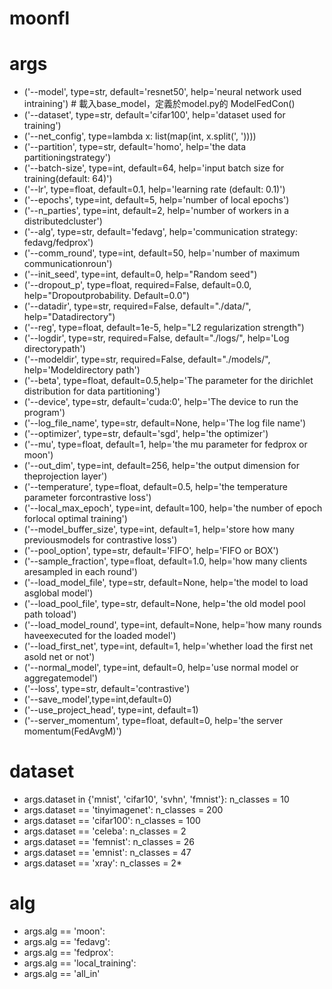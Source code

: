 # moonfl

# args

* ('--model', type=str, default='resnet50', help='neural network used intraining') # 載入base_model，定義於model.py的 ModelFedCon()
* ('--dataset', type=str, default='cifar100', help='dataset used for training')
* ('--net_config', type=lambda x: list(map(int, x.split(', '))))
* ('--partition', type=str, default='homo', help='the data partitioningstrategy')
* ('--batch-size', type=int, default=64, help='input batch size for training(default: 64)')
* ('--lr', type=float, default=0.1, help='learning rate (default: 0.1)')
* ('--epochs', type=int, default=5, help='number of local epochs')
* ('--n_parties', type=int, default=2, help='number of workers in a distributedcluster')
* ('--alg', type=str, default='fedavg', help='communication strategy: fedavg/fedprox')
* ('--comm_round', type=int, default=50, help='number of maximum communicationroun')
* ('--init_seed', type=int, default=0, help="Random seed")
* ('--dropout_p', type=float, required=False, default=0.0, help="Dropoutprobability. Default=0.0")
* ('--datadir', type=str, required=False, default="./data/", help="Datadirectory")
* ('--reg', type=float, default=1e-5, help="L2 regularization strength")
* ('--logdir', type=str, required=False, default="./logs/", help='Log directorypath')
* ('--modeldir', type=str, required=False, default="./models/", help='Modeldirectory path')
* ('--beta', type=float, default=0.5,help='The parameter for the dirichlet distribution for data partitioning')
* ('--device', type=str, default='cuda:0', help='The device to run the program')
* ('--log_file_name', type=str, default=None, help='The log file name')
* ('--optimizer', type=str, default='sgd', help='the optimizer')
* ('--mu', type=float, default=1, help='the mu parameter for fedprox or moon')
* ('--out_dim', type=int, default=256, help='the output dimension for theprojection layer')
* ('--temperature', type=float, default=0.5, help='the temperature parameter forcontrastive loss')
* ('--local_max_epoch', type=int, default=100, help='the number of epoch forlocal optimal training')
* ('--model_buffer_size', type=int, default=1, help='store how many previousmodels for contrastive loss')
* ('--pool_option', type=str, default='FIFO', help='FIFO or BOX')
* ('--sample_fraction', type=float, default=1.0, help='how many clients aresampled in each round')
* ('--load_model_file', type=str, default=None, help='the model to load asglobal model')
* ('--load_pool_file', type=str, default=None, help='the old model pool path toload')
* ('--load_model_round', type=int, default=None, help='how many rounds haveexecuted for the loaded model')
* ('--load_first_net', type=int, default=1, help='whether load the first net asold net or not')
* ('--normal_model', type=int, default=0, help='use normal model or aggregatemodel')
* ('--loss', type=str, default='contrastive')
* ('--save_model',type=int,default=0)
* ('--use_project_head', type=int, default=1)
* ('--server_momentum', type=float, default=0, help='the server momentum(FedAvgM)')
# dataset 
* args.dataset in {'mnist', 'cifar10', 'svhn', 'fmnist'}:    n_classes = 10
* args.dataset == 'tinyimagenet':    n_classes = 200
* args.dataset == 'cifar100':    n_classes = 100
* args.dataset == 'celeba':    n_classes = 2
* args.dataset == 'femnist':    n_classes = 26
* args.dataset == 'emnist':    n_classes = 47
* args.dataset == 'xray': n_classes = 2*
# alg
* args.alg == 'moon':
* args.alg == 'fedavg':
* args.alg == 'fedprox':
* args.alg == 'local_training':
* args.alg == 'all_in'